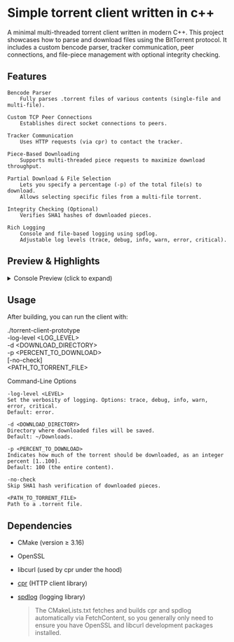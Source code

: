 # Simple torrent client written in c++
A minimal multi-threaded torrent client written in modern C++. This project showcases how to parse and download files using the BitTorrent protocol. It includes a custom bencode parser, tracker communication, peer connections, and file-piece management with optional integrity checking.

## Features

    Bencode Parser
        Fully parses .torrent files of various contents (single-file and multi-file).

    Custom TCP Peer Connections
        Establishes direct socket connections to peers.

    Tracker Communication
        Uses HTTP requests (via cpr) to contact the tracker.

    Piece-Based Downloading
        Supports multi-threaded piece requests to maximize download throughput.

    Partial Download & File Selection
        Lets you specify a percentage (-p) of the total file(s) to download.
        Allows selecting specific files from a multi-file torrent.

    Integrity Checking (Optional)
        Verifies SHA1 hashes of downloaded pieces.

    Rich Logging
        Console and file-based logging using spdlog.
        Adjustable log levels (trace, debug, info, warn, error, critical).

## Preview & Highlights
<details> <summary>Console Preview (click to expand)</summary>

> ./torrent-client-prototype -log-level debug -d ~/torrents -p 50 /path/to/file.torrent

[ Download Progress ]
Downloaded: 524288 / 1048576 bytes (50.00%)

All downloaded pieces have correct hash.

    The client starts, connects to trackers, finds peers, and begins downloading in pieces.
    Real-time progress is displayed in the console.
    Logging at debug level also writes verbose output into Logs/debug.log.

</details>

## Usage

After building, you can run the client with:

./torrent-client-prototype \
   -log-level <LOG_LEVEL>  \
   -d <DOWNLOAD_DIRECTORY> \
   -p <PERCENT_TO_DOWNLOAD> \
   [-no-check]             \
   <PATH_TO_TORRENT_FILE>

Command-Line Options

    -log-level <LEVEL>
    Set the verbosity of logging. Options: trace, debug, info, warn, error, critical.
    Default: error.

    -d <DOWNLOAD_DIRECTORY>
    Directory where downloaded files will be saved.
    Default: ~/Downloads.

    -p <PERCENT_TO_DOWNLOAD>
    Indicates how much of the torrent should be downloaded, as an integer percent [1..100].
    Default: 100 (the entire content).

    -no-check
    Skip SHA1 hash verification of downloaded pieces.

    <PATH_TO_TORRENT_FILE>
    Path to a .torrent file.

## Dependencies
-   CMake (version ≥ 3.16)
-   OpenSSL
-   libcurl (used by cpr under the hood)
-   [cpr](https://github.com/libcpr/cpr) (HTTP client library)
-   [spdlog](https://github.com/gabime/spdlog) (logging library)

    >The CMakeLists.txt fetches and builds cpr and spdlog automatically via FetchContent, so you generally only need to ensure you have OpenSSL and libcurl development packages installed.




